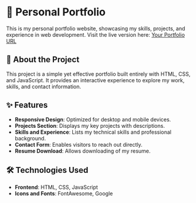 # 💼 Personal Portfolio

This is my personal portfolio website, showcasing my skills, projects, and experience in web development. Visit the live version here: [Your Portfolio URL](https://your-portfolio-url.com)

## 📌 About the Project
This project is a simple yet effective portfolio built entirely with HTML, CSS, and JavaScript. It provides an interactive experience to explore my work, skills, and contact information.

## ✨ Features
- **Responsive Design**: Optimized for desktop and mobile devices.
- **Projects Section**: Displays my key projects with descriptions.
- **Skills and Experience**: Lists my technical skills and professional background.
- **Contact Form**: Enables visitors to reach out directly.
- **Resume Download**: Allows downloading of my resume.

## 🛠️ Technologies Used
- **Frontend**: HTML, CSS, JavaScript
- **Icons and Fonts**: FontAwesome, Google 
